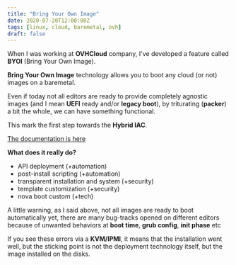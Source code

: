 ```yaml
---
title: "Bring Your Own Image"
date: 2020-07-20T12:00:00Z
tags: [linux, cloud, baremetal, ovh]
draft: false
---
```


When I was working at **OVHCloud** company, I've developed a feature called **BYOI** (Bring Your Own Image).

**Bring Your Own Image** technology allows you to boot any cloud (or not) images on a baremetal.

Even if today not all editors are ready to provide completely agnostic images (and I mean **UEFI** ready and/or **legacy boot**), by triturating (**packer**) a bit the whole, we can have something functional.

This mark the first step towards the **Hybrid IAC**.

[The documentation is here](https://docs.ovh.com/gb/en/dedicated/bringyourownimage/)

**What does it really do?**

- API deployment (+automation)
- post-install scripting (+automation)
- transparent installation and system (+security)
- template customization (+security)
- nova boot custom (+tech)

A little warning, as I said above, not all images are ready to boot automatically yet, there are many bug-tracks opened on different editors because of unwanted behaviors at **boot time**, **grub config**, **init phase** etc

If you see these errors via a **KVM/IPMI**, it means that the installation went well, but the sticking point is not the deployment technology itself, but the image installed on the disks.

